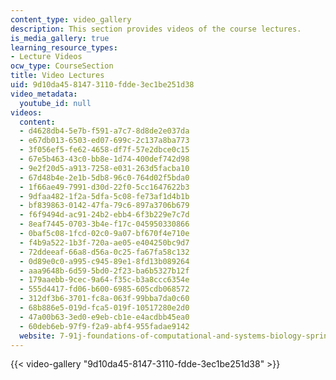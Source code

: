 ```yaml
---
content_type: video_gallery
description: This section provides videos of the course lectures.
is_media_gallery: true
learning_resource_types:
- Lecture Videos
ocw_type: CourseSection
title: Video Lectures
uid: 9d10da45-8147-3110-fdde-3ec1be251d38
video_metadata:
  youtube_id: null
videos:
  content:
  - d4628db4-5e7b-f591-a7c7-8d8de2e037da
  - e67db013-6503-ed07-699c-2c137a8ba773
  - 3f056ef5-fe62-4658-df7f-57e2dbce0c15
  - 67e5b463-43c0-bb8e-1d74-400def742d98
  - 9e2f20d5-a913-7258-e031-263d5facba10
  - 67d48b4e-2e1b-5db8-96c0-764d02f5bda0
  - 1f66ae49-7991-d30d-22f0-5cc1647622b3
  - 9dfaa482-1f2a-5dfa-5c08-fe73af1d4b1b
  - bf839863-0142-47fa-79c6-897a3706b679
  - f6f9494d-ac91-24b2-ebb4-6f3b229e7c7d
  - 8eaf7445-0703-3b4e-f17c-045950330866
  - 0baf5c08-1fcd-02c0-9a07-bf670f4e710e
  - f4b9a522-1b3f-720a-ae05-e404250bc9d7
  - 72ddeeaf-66a8-d56a-0c25-fa67fa58c132
  - 0d89e0c0-a995-c945-89e1-8fd13b089264
  - aaa9648b-6d59-5bd0-2f23-ba6b5327b12f
  - 179aaebb-9cec-9a64-f35c-b3a8ccc6354e
  - 555d4417-fd06-b600-6985-605cdb068572
  - 312df3b6-3701-fc8a-063f-99bba7da0c60
  - 68b886e5-019d-fca5-019f-10517280e2d0
  - 47a00b63-3ed0-e9eb-cb1e-e4acdbb45ea0
  - 60deb6eb-97f9-f2a9-abf4-955fadae9142
  website: 7-91j-foundations-of-computational-and-systems-biology-spring-2014
---
```



{{< video-gallery "9d10da45-8147-3110-fdde-3ec1be251d38" >}}

